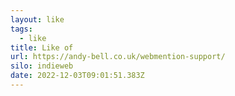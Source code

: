 ```yaml
---
layout: like
tags:
  - like
title: Like of
url: https://andy-bell.co.uk/webmention-support/
silo: indieweb
date: 2022-12-03T09:01:51.383Z
---
```

